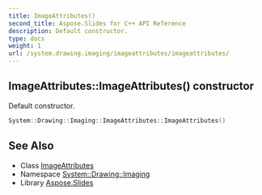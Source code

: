```yaml
---
title: ImageAttributes()
second_title: Aspose.Slides for C++ API Reference
description: Default constructor.
type: docs
weight: 1
url: /system.drawing.imaging/imageattributes/imageattributes/
---
```

## ImageAttributes::ImageAttributes() constructor


Default constructor.

```cpp
System::Drawing::Imaging::ImageAttributes::ImageAttributes()
```

## See Also

* Class [ImageAttributes](../)
* Namespace [System::Drawing::Imaging](../../)
* Library [Aspose.Slides](../../../)